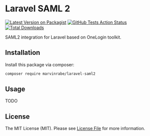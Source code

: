 # Laravel SAML 2

[![Latest Version on Packagist](https://img.shields.io/packagist/v/marvinrabe/laravel-saml2.svg?style=flat-square)](https://packagist.org/packages/marvinrabe/laravel-saml2)
[![GitHub Tests Action Status](https://img.shields.io/github/actions/workflow/status/marvinrabe/laravel-saml2/run-tests.yml?branch=master)](https://github.com/marvinrabe/laravel-saml2/actions?query=workflow%3ATests+branch%3Amaster)
[![Total Downloads](https://img.shields.io/packagist/dt/marvinrabe/laravel-saml2.svg?style=flat-square)](https://packagist.org/packages/marvinrabe/laravel-saml2)

SAML2 integration for Laravel based on OneLogin toolkit.

## Installation

Install this package via composer:

```bash
composer require marvinrabe/laravel-saml2
```

## Usage

TODO

## License

The MIT License (MIT). Please see [License File](LICENSE.md) for more information.
